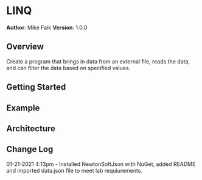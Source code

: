 ﻿# LINQ

**Author**: Mike Falk
**Version**: 1.0.0 

## Overview
Create a program that brings in data from an external file, reads the data, and can filter the data based on specified values.

## Getting Started
<!-- What are the steps that a user must take in order to build this app on their own machine and get it running? -->

## Example
<!-- Show them what looks like and how how to use the application.  -->

## Architecture
<!-- Provide a detailed description of the application design. What technologies (languages, libraries, etc) you're using, and any other relevant design information. -->

## Change Log

01-21-2021 4:13pm - Installed NewtonSoftJson with NuGet, added README and imported data.json file to meet lab requiurements.